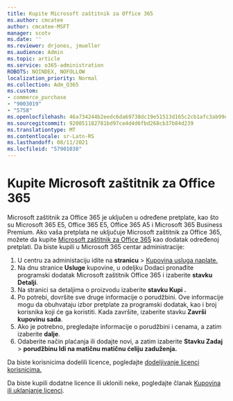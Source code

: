 ```yaml
---
title: Kupite Microsoft zaštitnik za Office 365
ms.author: cmcatee
author: cmcatee-MSFT
manager: scotv
ms.date: ''
ms.reviewer: drjones, jmueller
ms.audience: Admin
ms.topic: article
ms.service: o365-administration
ROBOTS: NOINDEX, NOFOLLOW
localization_priority: Normal
ms.collection: Adm_O365
ms.custom:
- commerce_purchase
- "9003019"
- "5758"
ms.openlocfilehash: 46a734244b2eedc6da69738dc19e51513d165c2cb1afc3ab99e91a856e20f674
ms.sourcegitcommit: 920051182781bd97ce4d4d6fbd268cb37b84d239
ms.translationtype: MT
ms.contentlocale: sr-Latn-RS
ms.lasthandoff: 08/11/2021
ms.locfileid: "57901038"
---
```

# <a name="purchase-microsoft-defender-for-office-365"></a>Kupite Microsoft zaštitnik za Office 365

Microsoft zaštitnik za Office 365 je uključen u određene pretplate, kao što su Microsoft 365 E5, Office 365 E5, Office 365 A5 i Microsoft 365 Business Premium. Ako vaša pretplata ne uključuje Microsoft zaštitnik za Office 365, možete da kupite [Microsoft zaštitnik za Office 365](https://docs.microsoft.com/microsoft-365/security/office-365-security/office-365-atp) kao dodatak određenoj pretplati. Da biste kupili u Microsoft 365 centar administracije:

1. U centru za administaciju idite na **stranicu**  >  [Kupovina usluga naplate.](https://go.microsoft.com/fwlink/p/?linkid=868433)
2. Na dnu stranice **Usluge**  kupovine, u odeljku Dodaci pronađite programski dodatak Microsoft zaštitnik Office 365 i izaberite **stavku Detalji**.
3. Na stranici sa detaljima o proizvodu izaberite **stavku Kupi .**
4. Po potrebi, dovršite sve druge informacije o porudžbini. Ove informacije mogu da obuhvataju izbor pretplate za programski dodatak, kao i broj korisnika koji će ga koristiti. Kada završite, izaberite stavku **Završi kupovinu sada**.
5. Ako je potrebno, pregledajte informacije o porudžbini i cenama, a zatim izaberite **dalje**.
6. Odaberite način plaćanja ili dodajte novi, a zatim izaberite **Stavku Zadaj**  >  **porudžbinu Idi na matičnu matičnu ćeliju zaduženja.**

Da biste korisnicima dodelili licence, pogledajte [dodeljivanje licenci korisnicima.](https://docs.microsoft.com/microsoft-365/admin/manage/assign-licenses-to-users)

Da biste kupili dodatne licence ili uklonili neke, pogledajte članak [Kupovina ili uklanjanje licenci](https://docs.microsoft.com/microsoft-365/commerce/licenses/buy-licenses#buy-or-remove-licenses-for-your-business-subscription).